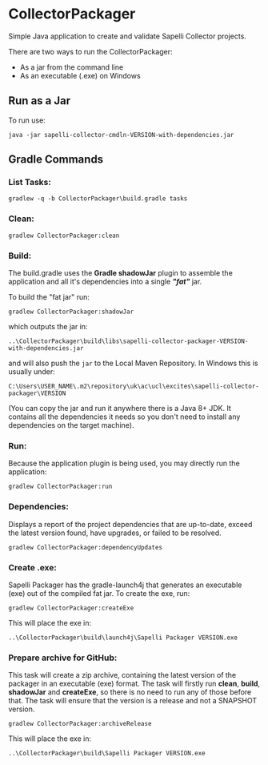# CollectorPackager

Simple Java application to create and validate Sapelli Collector projects.



There are two ways to run the CollectorPackager:

* As a jar from the command line
* As an executable (.exe) on Windows



## Run as a Jar
To run use:
```shell
java -jar sapelli-collector-cmdln-VERSION-with-dependencies.jar
```



## Gradle Commands



### List Tasks:

```
gradlew -q -b CollectorPackager\build.gradle tasks
```



### Clean:
```
gradlew CollectorPackager:clean
```



### Build:

The build.gradle uses the **Gradle shadowJar** plugin to assemble the application and all it's dependencies into a single ***"fat"*** jar.

To build the "fat jar" run:

```
gradlew CollectorPackager:shadowJar
```


which outputs the jar in:
```
..\CollectorPackager\build\libs\sapelli-collector-packager-VERSION-with-dependencies.jar
```
and will also push the `jar` to the Local Maven Repository. In Windows this is usually under:
```
C:\Users\USER_NAME\.m2\repository\uk\ac\ucl\excites\sapelli-collector-packager\VERSION
```

(You can copy the jar and run it anywhere there is a Java 8+ JDK. It contains all the dependencies it needs so you don't need to install any dependencies on the target machine).



### Run:

Because the application plugin is being used, you may directly run the application:

```
gradlew CollectorPackager:run
```



### Dependencies:

Displays a report of the project dependencies that are up-to-date, exceed the latest version found, have upgrades, or failed to be resolved. 
```
gradlew CollectorPackager:dependencyUpdates
```



### Create .exe:

Sapelli Packager has the gradle-launch4j that generates an executable (exe) out of the compiled fat jar. To create the exe, run:

```
gradlew CollectorPackager:createExe
```

This will place the exe in:
```
..\CollectorPackager\build\launch4j\Sapelli Packager VERSION.exe
```


### Prepare archive for GitHub:

This task will create a zip archive, containing the latest version of the packager in an executable (exe) format. The task will firstly run **clean**, **build**, **shadowJar** and **createExe**, so there is no need to run any of those before that. The task will ensure that the version is a release and not a SNAPSHOT version.

```
gradlew CollectorPackager:archiveRelease
```

This will place the exe in:

```
..\CollectorPackager\build\Sapelli Packager VERSION.exe
```

